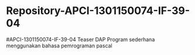 # Repository-APCI-1301150074-IF-39-04
 #APCI-1301150074-IF-39-04
            Teaser DAP
            Program sederhana menggunakan bahasa pemrograman pascal
 
